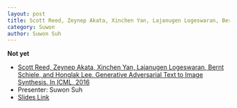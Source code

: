 ```yaml
---
layout: post
title: Scott Reed, Zeynep Akata, Xinchen Yan, Lajanugen Logeswaran, Bernt Schiele, and Honglak Lee. Generative Adversarial Text to Image Synthesis. In ICML, 2016
category: Suwon
author: Suwon Suh
---
```


**Not yet**

* [Scott Reed, Zeynep Akata, Xinchen Yan, Lajanugen Logeswaran, Bernt Schiele, and Honglak Lee. Generative Adversarial Text to Image Synthesis. In ICML, 2016](https://arxiv.org/abs/1605.05396)
* Presenter: Suwon Suh
* [Slides Link][slides-link]

[slides-link]: /reading-group/slides/20160919.pdf
